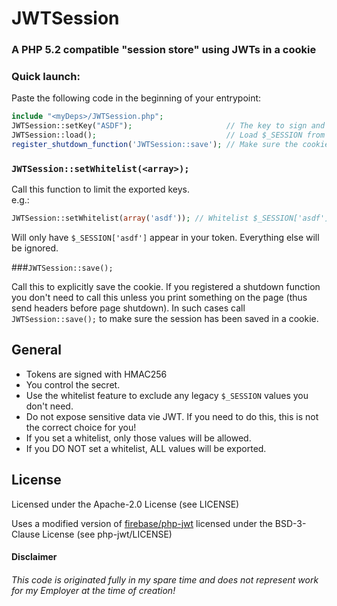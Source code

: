 # JWTSession

### A PHP 5.2 compatible "session store" using JWTs in a cookie

### Quick launch:

Paste the following code in the beginning of your entrypoint:

```php
include "<myDeps>/JWTSession.php";
JWTSession::setKey("ASDF");                     // The key to sign and verify the JWTs
JWTSession::load();                             // Load $_SESSION from JWT stored in the cookie
register_shutdown_function('JWTSession::save'); // Make sure the cookie gets saved.
```

### `JWTSession::setWhitelist(<array>);`

Call this function to limit the exported keys.  
e.g.:

```php
JWTSession::setWhitelist(array('asdf')); // Whitelist $_SESSION['asdf'] for export
```

Will only have `$_SESSION['asdf']` appear in your token. Everything else will be ignored.

###`JWTSession::save();`

Call this to explicitly save the cookie. If you registered a shutdown function you don't need to call this unless you print something on the page (thus send headers before page shutdown). In such cases call `JWTSession::save();` to make sure the session has been saved in a cookie.

## General

 - Tokens are signed with HMAC256
 - You control the secret.
 - Use the whitelist feature to exclude any legacy `$_SESSION` values you don't need.
 - Do not expose sensitive data vie JWT. If you need to do this, this is not the correct choice for you!
 - If you set a whitelist, only those values will be allowed.
 - If you DO NOT set a whitelist, ALL values will be exported.

## License

  Licensed under the Apache-2.0 License (see LICENSE)
  
  Uses a modified version of [firebase/php-jwt][1] licensed under the BSD-3-Clause License (see php-jwt/LICENSE) 

#### Disclaimer

###### This code is originated fully in my spare time and does not represent work for my Employer at the time of creation!

[1]: https://github.com/firebase/php-jwt
